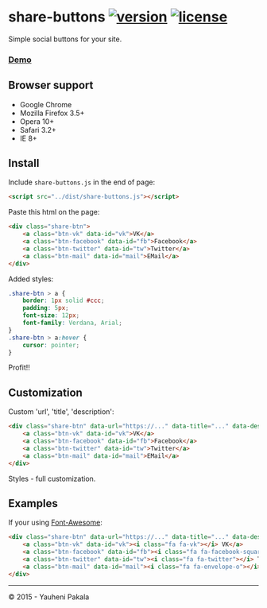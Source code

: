 # share-buttons [![version](http://img.shields.io/badge/release-v1.0.0-brightgreen.svg?style=flat)](https://github.com/wcoder/share-buttons/archive/master.zip) [![license](http://img.shields.io/badge/license-MIT-brightgreen.svg?style=flat)](https://github.com/wcoder/share-buttons/blob/master/LICENSE)

Simple social buttons for your site.

### [Demo](https://wcoder.github.io/share-buttons/)

## Browser support
* Google Chrome
* Mozilla Firefox 3.5+
* Opera 10+
* Safari 3.2+
* IE 8+

## Install
Include `share-buttons.js` in the end of page:
``` html
<script src="../dist/share-buttons.js"></script>
```
Paste this html on the page:
``` html
<div class="share-btn">
	<a class="btn-vk" data-id="vk">VK</a>
	<a class="btn-facebook" data-id="fb">Facebook</a>
	<a class="btn-twitter" data-id="tw">Twitter</a>
	<a class="btn-mail" data-id="mail">EMail</a>
</div>
```
Added styles:
``` css
.share-btn > a {
	border: 1px solid #ccc;
	padding: 5px;
	font-size: 12px;
	font-family: Verdana, Arial;
}
.share-btn > a:hover {
	cursor: pointer;
}
```
Profit!!

## Customization
Custom 'url', 'title', 'description':
``` html
<div class="share-btn" data-url="https://..." data-title="..." data-desc="...">
	<a class="btn-vk" data-id="vk">VK</a>
	<a class="btn-facebook" data-id="fb">Facebook</a>
	<a class="btn-twitter" data-id="tw">Twitter</a>
	<a class="btn-mail" data-id="mail">EMail</a>
</div>
```
Styles - full customization.


## Examples
If your using [Font-Awesome](https://github.com/FortAwesome/Font-Awesome):
```html
<div class="share-btn" data-url="https://..." data-title="..." data-desc="...">
	<a class="btn-vk" data-id="vk"><i class="fa fa-vk"></i> VK</a>
	<a class="btn-facebook" data-id="fb"><i class="fa fa-facebook-square"></i> Facebook</a>
	<a class="btn-twitter" data-id="tw"><i class="fa fa-twitter"></i> Twitter</a>
	<a class="btn-mail" data-id="mail"><i class="fa fa-envelope-o"></i> EMail</a>
</div>
```

----

&copy; 2015 - Yauheni Pakala
